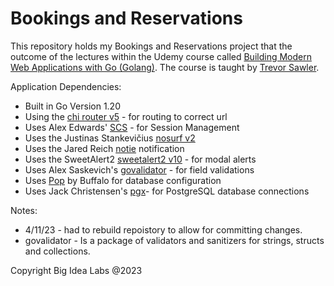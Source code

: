 # Bookings and Reservations
This repository holds my Bookings and Reservations project that the outcome of the lectures within the Udemy course called [Building Modern Web Applications with Go (Golang)](https://www.udemy.com/course/building-modern-web-applications-with-go/). The course is taught by [Trevor Sawler](https://www.udemy.com/user/trevor-sawler/). 




Application Dependencies:
- Built in Go Version 1.20
- Using the [chi router v5](https://github.com/go-chi/chi/) - for routing to correct url
- Uses Alex Edwards' [SCS](https://github.com/alexedwards/scs) - for Session Management
- Uses the Justinas Stankevičius [nosurf v2](https://github.com/alexedwards/scs/v2)
- Uses the Jared Reich [notie](https://github.com/jaredreich/notie) notification 
- Uses the SweetAlert2 [sweetalert2 v10](https://sweetalert2.github.io/v10.html) - for modal alerts
- Uses Alex Saskevich's [govalidator](https://github.com/asaskevich/govalidator) - for field validations
- Uses [Pop](https://github.com/gobuffalo/pop) by Buffalo for database configuration
- Uses Jack Christensen's [pgx](https://githib.com/jackc/pgx)- for PostgreSQL database connections



Notes:
- 4/11/23 - had to rebuild repoistory to allow for committing changes.
- govalidator - Is a package of validators and sanitizers for strings, structs and collections. 




Copyright Big Idea Labs @2023
